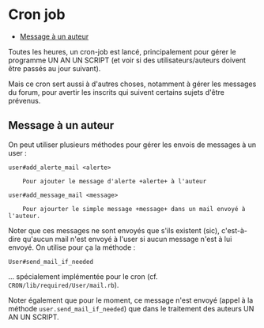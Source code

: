 # Cron job

* [Message à un auteur](#messagesaunauteur)

Toutes les heures, un cron-job est lancé, principalement pour gérer le programme UN AN UN SCRIPT (et voir si des utilisateurs/auteurs doivent être passés au jour suivant).

Mais ce cron sert aussi à d'autres choses, notamment à gérer les messages du forum, pour avertir les inscrits qui suivent certains sujets d'être prévenus.

<a name='messagesaunauteur'></a>

## Message à un auteur

On peut utiliser plusieurs méthodes pour gérer les envois de messages à un user :

    user#add_alerte_mail <alerte>

        Pour ajouter le message d'alerte +alerte+ à l'auteur

    user#add_message_mail <message>

        Pour ajourter le simple message +message+ dans un mail envoyé à l'auteur.

Noter que ces messages ne sont envoyés que s'ils existent (sic), c'est-à-dire qu'aucun mail n'est envoyé à l'user si aucun message n'est à lui envoyé. On utilise pour ça la méthode :

    User#send_mail_if_needed

… spécialement implémentée pour le cron (cf. `CRON/lib/required/User/mail.rb`).

Noter également que pour le moment, ce message n'est envoyé (appel à la méthode `user.send_mail_if_needed`) que dans le traitement des auteurs UN AN UN SCRIPT.
